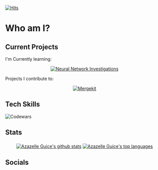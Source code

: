 [![Hits](https://hits.seeyoufarm.com/api/count/incr/badge.svg?url=https%3A%2F%2Fgithub.com%2FMonsterAzi&count_bg=%23DA1771&title_bg=%23000000&icon=&icon_color=%23E7E7E7&title=Viewers&edge_flat=false)](https://hits.seeyoufarm.com)

# Who am I?

## Current Projects
I'm Currently learning:
<p align="center">
  <a href="https://github.com/MonsterAzi/Neural-Investigations"><img src="https://github-readme-stats.vercel.app/api/pin/?username=MonsterAzi&repo=Neural-Investigations&show_icons=true&theme=dracula" alt="Neural Network Investigations" align="middle"></a>
</p>
Projects I contribute to:
<p align="center">
  <a href="https://github.com/arcee-ai/mergekit"><img src="https://github-readme-stats.vercel.app/api/pin/?username=arcee-ai&repo=mergekit&show_icons=true&theme=dracula" alt="Mergekit" align="middle"></a>
</p>

## Tech Skills

![Codewars](https://github.r2v.ch/codewars?user=MonsterAzi&animation=false$stroke=white)
## Stats
<p align="center">
  <a href="https://github.com/MonsterAzi"><img src="https://github-readme-stats.vercel.app/api?username=MonsterAzi&show=reviews,discussions_started,discussions_answered,prs_merged_percentage&show_icons=true&theme=dracula" alt="Azazelle Guice's github stats" align="middle"></a>
  <a href="https://github.com/MonsterAzi"><img src="https://github-readme-stats.vercel.app/api/top-langs/?username=MonsterAzi&show_icons=true&theme=dracula&exclude_repo=Intro-Diagrams&layout=donut" alt="Azazelle Guice's top languages" align="middle"></a>
</p>

## Socials
